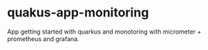 # quakus-app-monitoring
App getting started with quarkus and monotoring with micrometer + prometheus and grafana.
